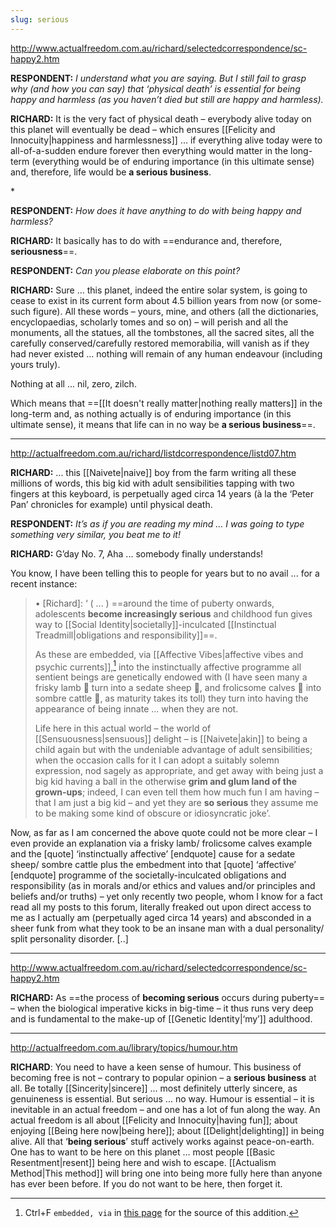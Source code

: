 ```yaml
---
slug: serious
---
```


http://www.actualfreedom.com.au/richard/selectedcorrespondence/sc-happy2.htm

**RESPONDENT:** _I understand what you are saying. But I still fail to grasp why (and how you can say) that ‘physical death’ is essential for being happy and harmless (as you haven’t died but still are happy and harmless)._

**RICHARD:** It is the very fact of physical death – everybody alive today on this planet will eventually be dead – which ensures [[Felicity and Innocuity|happiness and harmlessness]] ... if everything alive today were to all-of-a-sudden endure forever then everything would matter in the long-term (everything would be of enduring importance (in this ultimate sense) and, therefore, life would be **a serious business**.

\*

**RESPONDENT:** _How does it have anything to do with being happy and harmless?_

**RICHARD:** It basically has to do with ==endurance and, therefore, **seriousness**==.

**RESPONDENT:** _Can you please elaborate on this point?_

**RICHARD:** Sure ... this planet, indeed the entire solar system, is going to cease to exist in its current form about 4.5 billion years from now (or some-such figure). All these words – yours, mine, and others (all the dictionaries, encyclopaedias, scholarly tomes and so on) – will perish and all the monuments, all the statues, all the tombstones, all the sacred sites, all the carefully conserved/carefully restored memorabilia, will vanish as if they had never existed ... nothing will remain of any human endeavour (including yours truly).

Nothing at all ... nil, zero, zilch.

Which means that ==[[It doesn't really matter|nothing really matters]] in the long-term and, as nothing actually is of enduring importance (in this ultimate sense), it means that life can in no way be **a serious business**==.

---

http://actualfreedom.com.au/richard/listdcorrespondence/listd07.htm

**RICHARD:** ... this [[Naivete|naive]] boy from the farm writing all these millions of words, this big kid with adult sensibilities tapping with two fingers at this keyboard, is perpetually aged circa 14 years (à la the ‘Peter Pan’ chronicles for example) until physical death.

**RESPONDENT:** _It’s as if you are reading my mind ... I was going to type something very similar, you beat me to it!_

**RICHARD:** G’day No. 7, Aha ... somebody finally understands!

You know, I have been telling this to people for years but to no avail ... for a recent instance:

> • \[Richard\]: ‘ ( ... ) ==around the time of puberty onwards, adolescents **become increasingly serious** and childhood fun gives way to [[Social Identity|societally]]-inculcated [[Instinctual Treadmill|obligations and responsibility]]==.
> 
> As these are embedded, via [[Affective Vibes|affective vibes and psychic currents]],[^ed] into the instinctually affective programme all sentient beings are genetically endowed with (I have seen many a frisky lamb 🐑 turn into a sedate sheep 🐑, and frolicsome calves 🐄 into sombre cattle 🐄, as maturity takes its toll) they turn into having the appearance of being innate ... when they are not.
> 
> Life here in this actual world – the world of [[Sensuousness|sensuous]] delight – is [[Naivete|akin]] to being a child again but with the undeniable advantage of adult sensibilities; when the occasion calls for it I can adopt a suitably solemn expression, nod sagely as appropriate, and get away with being just a big kid having a ball in the otherwise **grim and glum land of the grown-ups**; indeed, I can even tell them how much fun I am having – that I am just a big kid – and yet they are **so serious** they assume me to be making some kind of obscure or idiosyncratic joke’.

Now, as far as I am concerned the above quote could not be more clear – I even provide an explanation via a frisky lamb/ frolicsome calves example and the \[quote\] ‘instinctually affective’ \[endquote\] cause for a sedate sheep/ sombre cattle plus the embedment into that \[quote\] ‘affective’ \[endquote\] programme of the societally-inculcated obligations and responsibility (as in morals and/or ethics and values and/or principles and beliefs and/or truths) – yet only recently two people, whom I know for a fact read all my posts to this forum, literally freaked out upon direct access to me as I actually am (perpetually aged circa 14 years) and absconded in a sheer funk from what they took to be an insane man with a dual personality/ split personality disorder. [..]

---

http://www.actualfreedom.com.au/richard/selectedcorrespondence/sc-happy2.htm

**RICHARD:** As ==the process of **becoming serious** occurs during puberty== – when the biological imperative kicks in big-time – it thus runs very deep and is fundamental to the make-up of [[Genetic Identity|‘my’]] adulthood.

[^ed]: Ctrl+F `embedded, via` in [this page](http://www.actualfreedom.com.au/richard/listdcorrespondence/listd06.htm) for the source of this addition.

---

http://actualfreedom.com.au/library/topics/humour.htm

**RICHARD**: You need to have a keen sense of humour. This business of becoming free is not – contrary to popular opinion – a **serious business** at all. Be totally [[Sincerity|sincere]] ... most definitely utterly sincere, as genuineness is essential. But serious ... no way. Humour is essential – it is inevitable in an actual freedom – and one has a lot of fun along the way. An actual freedom is all about [[Felicity and Innocuity|having fun]]; about enjoying [[Being here now|being here]]; about [[Delight|delighting]] in being alive. All that ‘**being serious**’ stuff actively works against peace-on-earth. One has to want to be here on this planet … most people [[Basic Resentment|resent]] being here and wish to escape. [[Actualism Method|This method]] will bring one into being more fully here than anyone has ever been before. If you do not want to be here, then forget it.